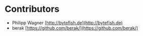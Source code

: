 # Contributors #

* Philipp Wagner [http://bytefish.de](http://bytefish.de)
* berak [https://github.com/berak/](https://github.com/berak/)

